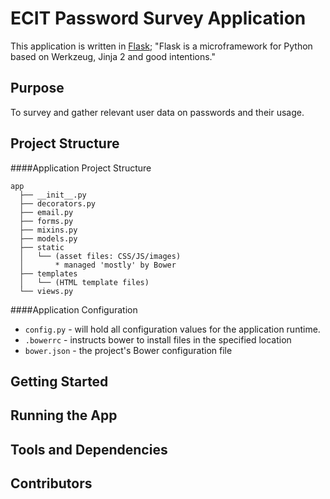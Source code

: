 ECIT Password Survey Application
==================

This application is written in [Flask](http://flask.pocoo.org);
"Flask is a microframework for Python based on Werkzeug, Jinja 2 and good intentions."

Purpose
------------------
To survey and gather relevant user data on passwords and their usage.


Project Structure
------------------
####Application Project Structure
```
app
  ├── __init__.py
  ├── decorators.py
  ├── email.py
  ├── forms.py
  ├── mixins.py
  ├── models.py
  ├── static
  │   └── (asset files: CSS/JS/images)
  │       * managed 'mostly' by Bower
  ├── templates
  │   └── (HTML template files)
  └── views.py
```

####Application Configuration
 * `config.py` - will hold all configuration values for the application runtime.
 * `.bowerrc` - instructs bower to install files in the specified location
 * `bower.json` - the project's Bower configuration file


Getting Started
------------------



Running the App
------------------



Tools and Dependencies
------------------



Contributors
------------------